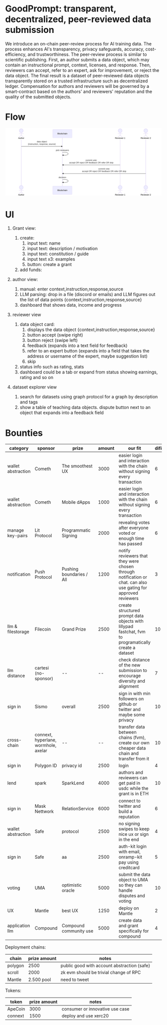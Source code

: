 # GoodPrompt: transparent, decentralized, peer-reviewed data submission

We introduce an on-chain peer-review process for AI training data. The process enhances AI's transparency, privacy safeguards, accuracy, cost-efficiency, and trustworthiness. The peer-review process is similar to scientific publishing. First, an author submits a data object, which may contain an instructional prompt, context, licenses, and response. Then, reviewers can accept, refer to an expert, ask for improvement, or reject the data object. The final result is a dataset of peer-reviewed data objects transparently stored on a trusted infrastructure such as decentralized ledger. Compensation for authors and reviewers will be governed by a smart-contract based on the authors' and reviewers' reputation and the quality of the submitted objects.

# Flow

![ux](visuals/ux.svg)

# UI
1. Grant view:
    1. create:
        1. input text: name
        1. input text: description / motivation
        1. input text: constitution / guide
        1. input text x3: examples
        1. button: create a grant
    1. add funds:
        
1. author view:

    1. manual: enter  context,instruction,response,source
    1. LLM parsing: drop in a file (discord or emails) and LLM figures out the list of data points {context,instruction,response,source}
    1. dashboard that shows data, income and progress

1. reviewer view
    1. data object card:
        1. displays the data object {context,instruction,response,source}
        1. button accept (swipe right)
        1. button reject (swipe left)
        1. feedback (expands into a text field for feedback)
        1. refer to an expert button (expands into a field that takes the address or username of the expert, maybe suggestion list)
        1. skip
    1. status info such as rating, stats
    1. dashboard could be a tab or expand from status showing earnings, rating and so on

1. dataset explorer view
    1. search for datasets using graph protocol for a graph by description and tags
    1. show a table of teaching data objects. dispute button next to an object that expands into a feedback field

# Bounties

| category           | sponsor                              | prize                    | amount | our fit                                                                                                         | dificulty | priority |
|--------------------|--------------------------------------|--------------------------|--------|-----------------------------------------------------------------------------------------------------------------|-----------|----------|
| wallet abstraction | Cometh                               | The smoothest UX         | 3000   | easier login and interaction with the chain without signing every transaction                                   | 6         | 1        |
| wallet abstraction | Cometh                               | Mobile dApps             | 1000   | easier login and interaction with the chain without signing every transaction                                   | 6         | 1        |
| manage key-pairs   | Lit Protocol                         | Programmatic Signing     | 2000   | revealing votes after everyone voted or enough time has passed                                                  | 6         | 1        |
| notification       | Push Protocol                        | Pushing boundaries / All | 1200   | notify reviewers that they were chosen through notification or chat. can also use gating for approved reviewers | 3         | 2        |
| llm & filestorage  | Filecoin                             | Grand Prize              | 2500   | create structured prompt data objects with lillypad fastchat, fvm to programatically create a dataset           | 10        | 3        |
| llm distance       | cartesi (no-sponsor)                 | --                       | --     | check distance of the new submission to encourage diversity and alignment                                       | 7         | 3        |
| sign in            | Sismo                                | overall                  | 2500   | sign in with min followers on github or twitter and maybe some privacy                                          | 10        | 4        |
| cross-chain        | connext, hyperlane, wormhole, axelar | --                       | --     | transfer data between chains (fvm), create our own cheaper data chain and transfer from it                      | 10        | 5        |
| sign in            | Polygon ID                           | privacy id               | 2500   | login                                                                                                           | 4         | 4        |
| lend               | spark                                | SparkLend                | 4000   | authors and reviewers can get paid in usdc while the grant is in ETH                                            | 10        | 10       |
| sign in            | Mask Nettwork                        | RelationService          | 6000   | connect to twitter and build a reputation                                                                       | 6         | 5        |
| wallet abstraction | Safe                                 | protocol                 | 2500   | no signing swipes to keep nice ux or sign in the end                                                            | 4         | 2        |
| sign in            | Safe                                 | aa                       | 2500   | auth-kit login with email, onramp-kit pay using creditcard                                                      | 5         | 4        |
| voting             | UMA                                  | optimistic oracle        | 5000   | submit the data  object to UMA so they can handle disputes and voting                                           | 10        | 1        |
| UX                 | Mantle                               | best UX                  | 1250   | deploy on Mantle                                                                                                | 2         | 2        |
| application llm    | Compound                             | Compound community use   | 5000   | create data and grant specifically for compound                                                                 | 4         | 2        |




Deployment chains:

| chain   | prize amount | notes                                       |
|---------|--------------|---------------------------------------------|
| polygon | 2500         | public good with account abstraction {safe} |
| scroll  | 2000         | zk evm should be trivial change of RPC      |
| Mantle  | 2.500 pool   | need to tweet                               |


Tokens:

| token   | prize amount | notes                           |
|---------|--------------|---------------------------------|
| ApeCoin | 3000         | consumer or innovative use case |
| connext | 1500         | deploy and use xerc20

